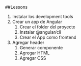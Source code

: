 ##Lessons
1. Instalar los development tools
2. Crear un app de Angular
    1. Crear el folder del proyecto
    2. Instalar @angular/cli
    3. Crear el App como frontend
4. Agregar header
    1. Generar componente
    2. Agregar HTML
    3. Agregar CSS